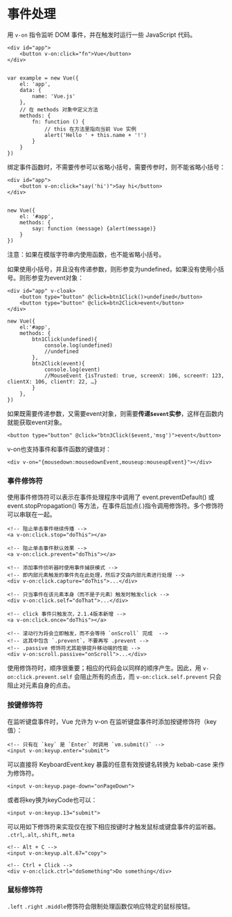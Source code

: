 事件处理
===================
用 `v-on` 指令监听 DOM 事件，并在触发时运行一些 JavaScript 代码。

    <div id="app">
        <button v-on:click="fn">Vue</button>
    </div>

 
    var example = new Vue({
        el: 'app',
        data: {
            name: 'Vue.js'
        },
        // 在 methods 对象中定义方法
        methods: {
            fn: function () {
                // this 在方法里指向当前 Vue 实例
                alert('Hello ' + this.name + '!')
            }
        }
    })

绑定事件函数时，不需要传参可以省略小括号，需要传参时，则不能省略小括号：

    <div id="app">
        <button v-on:click="say('hi')">Say hi</button>
    </div>


    new Vue({
        el: '#app',
        methods: {
            say: function (message) {alert(message)}
        }
    })

注意：如果在模版字符串内使用函数，也不能省略小括号。

如果使用小括号，并且没有传递参数，则形参变为undefined，如果没有使用小括号。则形参变为event对象：

    <div id="app" v-cloak>
		<button type="button" @click=btn1Click()>undefined</button>
		<button type="button" @click=btn2Click>event</button>
	</div>
    
    new Vue({
        el:'#app',
        methods: {
            btn1Click(undefined){
                console.log(undefined)
                //undefined
            },
            btn2Click(event){
                console.log(event)
                //MouseEvent {isTrusted: true, screenX: 106, screenY: 123, clientX: 106, clientY: 22, …}
            }
        },
    })    
如果既需要传递参数，又需要event对象，则需要**传递`$event`实参**，这样在函数内就能获取event对象。

``
<button type="button" @click="btn3Click($event,'msg')">event</button>
``

v-on也支持事件和事件函数的键值对：
```
<div v-on="{mousedown:mousedownEvent,mouseup:mouseupEvent}"></div>
```
###  事件修饰符
使用事件修饰符可以表示在事件处理程序中调用了 event.preventDefault() 或 event.stopPropagation() 等方法，在事件后加点(.)指令调用修饰符。多个修饰符可以串联在一起。

    <!-- 阻止单击事件继续传播 -->
    <a v-on:click.stop="doThis"></a>

    <!-- 阻止单击事件默认效果 -->
    <a v-on:click.prevent="doThis"></a>

    <!-- 添加事件侦听器时使用事件捕获模式 -->
    <!-- 即内部元素触发的事件先在此处理，然后才交由内部元素进行处理 -->
    <div v-on:click.capture="doThis">...</div>

    <!-- 只当事件在该元素本身（而不是子元素）触发时触发click -->
    <div v-on:click.self="doThat">...</div>

    <!-- click 事件只触发次，2.1.4版本新增 -->
    <a v-on:click.once="doThis"></a>

    <!-- 滚动行为将会立即触发，而不会等待 `onScroll` 完成  -->
    <!-- 这其中包含 `.prevent`，不要再写 .prevent -->
    <!-- .passive 修饰符尤其能够提升移动端的性能 -->
    <div v-on:scroll.passive="onScroll">...</div>

使用修饰符时，顺序很重要；相应的代码会以同样的顺序产生。因此，用 `v-on:click.prevent.self` 会阻止所有的点击，而 `v-on:click.self.prevent` 只会阻止对元素自身的点击。

###  按键修饰符
在监听键盘事件时，Vue 允许为 v-on 在监听键盘事件时添加按键修饰符（key值）：

    <!-- 只有在 `key` 是 `Enter` 时调用 `vm.submit()` -->
    <input v-on:keyup.enter="submit">
可以直接将 KeyboardEvent.key 暴露的任意有效按键名转换为 kebab-case 来作为修饰符。

    <input v-on:keyup.page-down="onPageDown">

或者将key换为keyCode也可以：

    <input v-on:keyup.13="submit">

可以用如下修饰符来实现仅在按下相应按键时才触发鼠标或键盘事件的监听器。
`.ctrl`,`.alt`,`.shift`,`.meta`
```
<!-- Alt + C -->
<input v-on:keyup.alt.67="copy">

<!-- Ctrl + Click -->
<div v-on:click.ctrl="doSomething">Do something</div>
```
###  鼠标修饰符
`.left` `.right` `.middle`修饰符会限制处理函数仅响应特定的鼠标按钮。